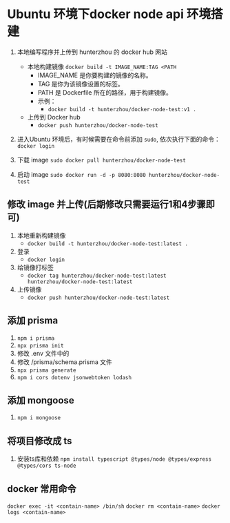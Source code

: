 
# Ubuntu 环境下docker node api 环境搭建
1. 本地编写程序并上传到 hunterzhou 的 docker hub 网站
   - 本地构建镜像 `docker build -t IMAGE_NAME:TAG <PATH`
     - IMAGE_NAME 是你要构建的镜像的名称。
     - TAG 是你为该镜像设置的标签。
     - PATH 是 Dockerfile 所在的路径，用于构建镜像。
     - 示例：
       - `docker build -t hunterzhou/docker-node-test:v1 .`
    - 上传到 Docker hub 
       - `docker push hunterzhou/docker-node-test`

2. 进入Ubuntu 环境后，有时候需要在命令前添加 `sudo`, 依次执行下面的命令：
    `docker login`

3. 下载 image
    `sudo docker pull hunterzhou/docker-node-test`

4. 启动 image
    `sudo docker run -d -p 8080:8080 hunterzhou/docker-node-test`

## 修改 image 并上传(后期修改只需要运行1和4步骤即可)
1. 本地重新构建镜像
    - `docker build -t hunterzhou/docker-node-test:latest .` 
2. 登录 
   - `docker login`
3. 给镜像打标签
   - `docker tag hunterzhou/docker-node-test:latest hunterzhou/docker-node-test:latest`
4. 上传镜像
   - `docker push hunterzhou/docker-node-test:latest`

## 添加 prisma
1. `npm i prisma`
2. `npx prisma init`
3. 修改 .env 文件中的
4. 修改 /prisma/schema.prisma 文件
5. `npx prisma generate`
6. `npm i cors dotenv jsonwebtoken lodash`

## 添加 mongoose
1. `npm i mongoose`

## 将项目修改成 ts
1. 安装ts库和依赖
   `npm install typescript @types/node @types/express @types/cors ts-node`

## docker 常用命令
`docker exec -it <contain-name> /bin/sh`
`docker rm <contain-name>`
`docker logs <contain-name>`